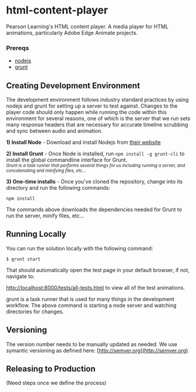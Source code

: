 html-content-player
===================

Pearson Learning's HTML content player. A media player for HTML animations, particularly Adobe Edge Animate projects.


### Prereqs
* [nodejs](http://nodejs.org/)
* [grunt](http://gruntjs.com/getting-started)

## Creating Development Environment

The development environment follows industry standard practices by using nodejs and grunt for setting up a server to test against.  Changes to the player code should only happen while running the code within this environment for several reasons, one of which is the server that we run sets many response headers that are necessary for accurate timeline scrubbing and sync between audio and animation.

**1) Install Node** - Download and install Nodejs from [their website](http://nodejs.org/)

**2) Install Grunt** - Once Node is installed, run `npm install -g grunt-cli` to install the global commandline interface for Grunt.  
   <sup>_Grunt is a task runner that performs several things for us including running a server, and concatenating and minifying files, etc..._</sup>

**3) One-time installs** - Once you've cloned the repository, change into its directory and run the following commands:
```
npm install
```
The commands above downloads the dependencies needed for Grunt to run the server, minify files, etc...

## Running Locally
You can run the solution locally with the following command:
```
$ grunt start
```
That should automatically open the test page in your default browser, if not, navigate to:

[http://localhost:8000/tests/all-tests.html](http://localhost:8000/tests/all-tests.html) to view all of the test animations.

grunt is a task runner that is used for many things in the development workflow.  The above command is starting a node server and watching directories for changes.

## Versioning
The version number needs to be manually updated as needed.  We use symantic versioning as defined here:
[http://semver.org](http://semver.org)

## Releasing to Production
(Need steps once we define the process)

